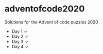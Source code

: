 # adventofcode2020

Solutions for the Advent of code puzzles 2020

- Day 1 ✓
- Day 2 ✓
- Day 3 ✓
- Day 4 ✓
